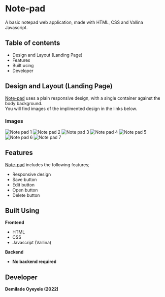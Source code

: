 # Note-pad
A basic notepad web application, made with HTML, CSS and Vallina Javascript.

<h2>Table of contents</h2>
<ul>
<li>Design and Layout (Landing Page)</li>
<li>Features</li>
<li>Built using</li>
<li>Developer</li>
</ul>

<h2>Design and Layout (Landing Page)</h2>
<a href="https://www.xceedhub.ng/notepad.html">Note-pad</a> uses a plain responsive design, with a single container against the body background.<br>
You will find images of the implimented design in the links below.

<h3>Images</h3>

![Note pad 1](https://user-images.githubusercontent.com/59454243/176999339-2556afba-c678-4f2c-a008-43b94c18aa01.JPG)
![Note pad 2](https://user-images.githubusercontent.com/59454243/176999341-b4d00ed5-01c4-4844-add4-11fa1d5be957.JPG)
![Note pad 3](https://user-images.githubusercontent.com/59454243/176999342-4866a0bd-042a-49ba-8aea-a9da2098fbbb.JPG)
![Note pad 4](https://user-images.githubusercontent.com/59454243/176999343-b213c8c8-ce82-4adc-b066-ecfeba541569.JPG)
![Note pad 5](https://user-images.githubusercontent.com/59454243/176999345-fc7ad7d8-9c37-4524-a4a1-1c26dcd8e32a.JPG)
![Note pad 6](https://user-images.githubusercontent.com/59454243/176999346-6d1c9602-b138-4a8e-ba46-39997f2c4da8.JPG)
![Note pad 7](https://user-images.githubusercontent.com/59454243/176999347-b4408553-7960-4a27-9836-8c5995ffcc8e.JPG)


<h2>Features</h2>
<a href="https://www.xceedhub.ng/notepad.html">Note-pad</a> includes the following features;
<ul>
<li>Responsive design</li>
<li>Save button</li>
<li>Edit button</li>
<li>Open button</li>
<li>Delete button</li>
</ul>

<h2>Built Using</h2>
<b>Frontend</b>
<ul>
<li>HTML</li>
<li>CSS</li>
<li>Javascript (Vallina)</li>
</ul>

<b>Backend<b>
<ul>
<li>No backend required</li>
</ul>


<h2>Developer</h2>
Demilade Oyeyele (2022)
